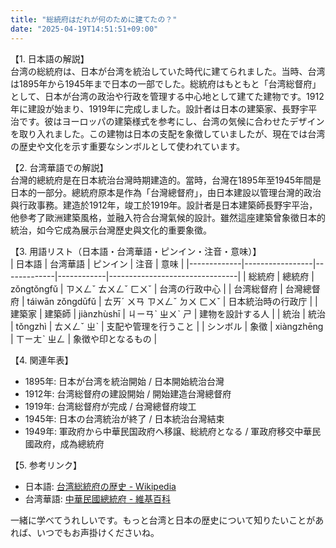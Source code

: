 ```yaml
---
title: "総統府はだれが何のために建てたの？"
date: "2025-04-19T14:51:51+09:00"
---
```


【1. 日本語の解説】  
台湾の総統府は、日本が台湾を統治していた時代に建てられました。当時、台湾は1895年から1945年まで日本の一部でした。総統府はもともと「台湾総督府」として、日本が台湾の政治や行政を管理する中心地として建てた建物です。1912年に建設が始まり、1919年に完成しました。設計者は日本の建築家、長野宇平治です。彼はヨーロッパの建築様式を参考にし、台湾の気候に合わせたデザインを取り入れました。この建物は日本の支配を象徴していましたが、現在では台湾の歴史や文化を示す重要なシンボルとして使われています。

【2. 台湾華語での解説】  
台灣的總統府是在日本統治台灣時期建造的。當時，台灣在1895年至1945年間是日本的一部分。總統府原本是作為「台灣總督府」，由日本建設以管理台灣的政治與行政事務。建造於1912年，竣工於1919年。設計者是日本建築師長野宇平治，他參考了歐洲建築風格，並融入符合台灣氣候的設計。雖然這座建築曾象徵日本的統治，如今它成為展示台灣歷史與文化的重要象徵。

【3. 用語リスト（日本語・台湾華語・ピンイン・注音・意味）】  
| 日本語      | 台湾華語        | ピンイン    | 注音       | 意味                             |
|-------------|-----------------|-------------|------------|--------------------------------|
| 総統府      | 總統府          | zǒngtǒngfǔ | ㄗㄨㄥˇ ㄊㄨㄥˇ ㄈㄨˇ | 台湾の行政中心                   |
| 台湾総督府  | 台灣總督府      | táiwān zǒngdūfǔ | ㄊㄞˊ ㄨㄢ ㄗㄨㄥˇ ㄉㄨ ㄈㄨˇ | 日本統治時の行政庁               |
| 建築家      | 建築師          | jiànzhùshī  | ㄐㄧㄢˋ ㄓㄨˋ ㄕ    | 建物を設計する人                 |
| 統治        | 統治            | tǒngzhì     | ㄊㄨㄥˇ ㄓˋ        | 支配や管理を行うこと                  |
| シンボル    | 象徵            | xiàngzhēng  | ㄒㄧㄤˋ ㄓㄥ       | 象徴や印となるもの                 |

【4. 関連年表】  
- 1895年: 日本が台湾を統治開始 / 日本開始統治台灣  
- 1912年: 台湾総督府の建設開始 / 開始建造台灣總督府  
- 1919年: 台湾総督府が完成 / 台灣總督府竣工  
- 1945年: 日本の台湾統治が終了 / 日本統治台灣結束  
- 1949年: 軍政府から中華民国政府へ移譲、総統府となる / 軍政府移交中華民國政府，成為總統府  

【5. 参考リンク】  
- 日本語: [台湾総統府の歴史 - Wikipedia](https://ja.wikipedia.org/wiki/総統府)
- 台湾華語: [中華民國總統府 - 維基百科](https://zh.wikipedia.org/wiki/中華民國總統府)

一緒に学べてうれしいです。もっと台湾と日本の歴史について知りたいことがあれば、いつでもお声掛けくださいね。